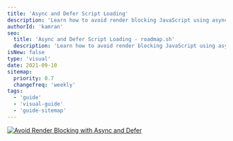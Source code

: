 ```yaml
---
title: 'Async and Defer Script Loading'
description: 'Learn how to avoid render blocking JavaScript using async and defer scripts.'
authorId: 'kamran'
seo:
  title: 'Async and Defer Script Loading - roadmap.sh'
  description: 'Learn how to avoid render blocking JavaScript using async and defer scripts.'
isNew: false
type: 'visual'
date: 2021-09-10
sitemap:
  priority: 0.7
  changefreq: 'weekly'
tags:
  - 'guide'
  - 'visual-guide'
  - 'guide-sitemap'
---
```


[![Avoid Render Blocking with Async and Defer](/guides/avoid-render-blocking-javascript-with-async-defer.png)](/guides/avoid-render-blocking-javascript-with-async-defer.png)
